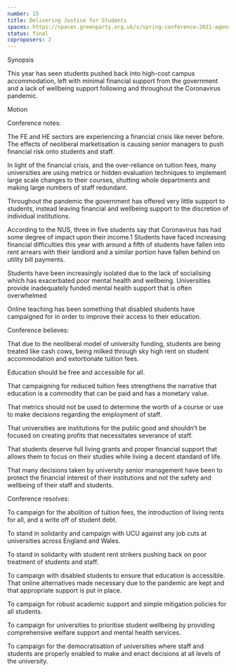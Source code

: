 ```yaml
---
number: 15
title: Delivering Justice for Students
spaces: https://spaces.greenparty.org.uk/s/spring-conference-2021-agenda-forum2/?contentId=78530
status: final
coproposers: 2
---
```

Synopsis


This year has seen students pushed back into high-cost campus accommodation, left with minimal financial support from the government and a lack of wellbeing support following and throughout the Coronavirus pandemic.


Motion


Conference notes:


The FE and HE sectors are experiencing a financial crisis like never before. The effects of neoliberal marketisation is causing senior managers to push financial risk onto students and staff.


In light of the financial crisis, and the over-reliance on tuition fees, many universities are using metrics or hidden evaluation techniques to implement large scale changes to their courses, shutting whole departments and making large numbers of staff redundant.


Throughout the pandemic the government has offered very little support to students, instead leaving financial and wellbeing support to the discretion of individual institutions.


According to the NUS, three in five students say that Coronavirus has had some degree of impact upon their income.1 Students have faced increasing financial difficulties this year with around a fifth of students have fallen into rent arrears with their landlord and a similar portion have fallen behind on utility bill payments.


Students have been increasingly isolated due to the lack of socialising which has exacerbated poor mental health and wellbeing. Universities provide inadequately funded mental health support that is often overwhelmed


Online teaching has been something that disabled students have campaigned for in order to improve their access to their education.


Conference believes:


That due to the neoliberal model of university funding, students are being treated like cash cows, being milked through sky high rent on student accommodation and extortionate tuition fees.


Education should be free and accessible for all.


That campaigning for reduced tuition fees strengthens the narrative that education is a commodity that can be paid and has a monetary value.


That metrics should not be used to determine the worth of a course or use to make decisions regarding the employment of staff.


That universities are institutions for the public good and shouldn’t be focused on creating profits that necessitates severance of staff.


That students deserve full living grants and proper financial support that allows them to focus on their studies while living a decent standard of life.


That many decisions taken by university senior management have been to protect the financial interest of their institutions and not the safety and wellbeing of their staff and students.


Conference resolves:


To campaign for the abolition of tuition fees, the introduction of living rents for all, and a write off of student debt.


To stand in solidarity and campaign with UCU against any job cuts at universities across England and Wales.


To stand in solidarity with student rent strikers pushing back on poor treatment of students and staff.


To campaign with disabled students to ensure that education is accessible. That online alternatives made necessary due to the pandemic are kept and that appropriate support is put in place.


To campaign for robust academic support and simple mitigation policies for all students.


To campaign for universities to prioritise student wellbeing by providing comprehensive welfare support and mental health services.


To campaign for the democratisation of universities where staff and students are properly enabled to make and enact decisions at all levels of the university.
